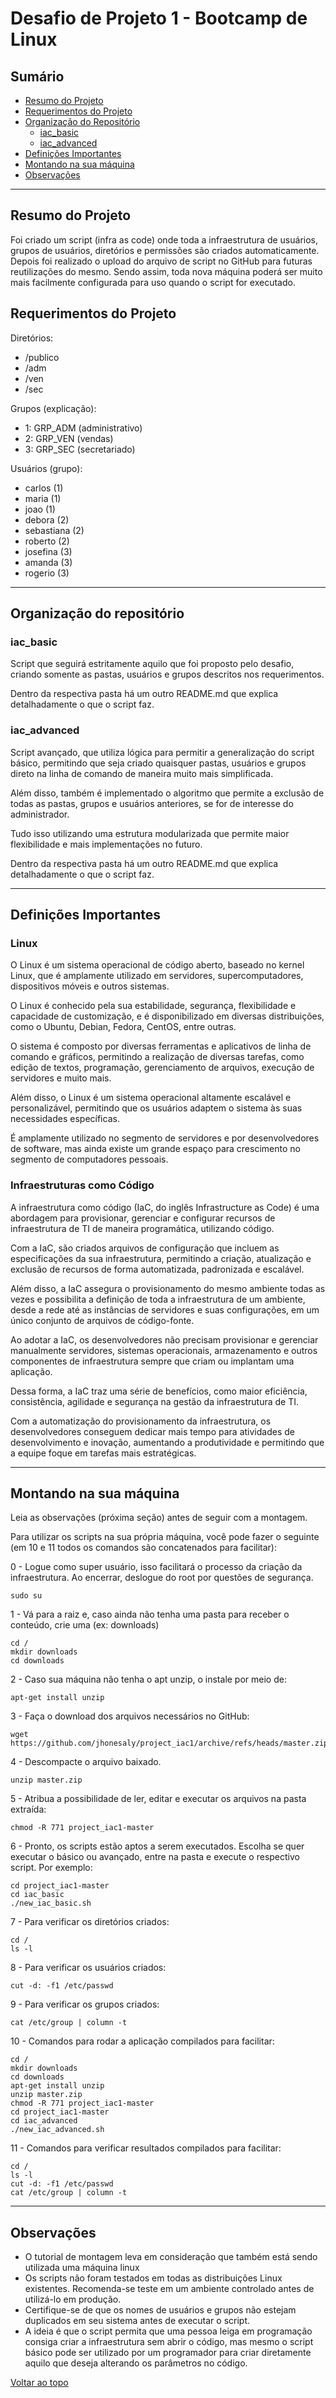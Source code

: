# Desafio de Projeto 1 - Bootcamp de Linux

## Sumário

- [Resumo do Projeto](#resumo-do-projeto)
- [Requerimentos do Projeto](#requerimentos-do-projeto)
- [Organização do Repositório](#organização-do-repositório)
  - [iac_basic](#iac_basic)
  - [iac_advanced](#iac_advanced)
- [Definições Importantes](#definições-importantes)
- [Montando na sua máquina](#montando-na-sua-máquina)
- [Observações](#observações)

------

## Resumo do Projeto

Foi criado um script (infra as code) onde toda a infraestrutura de usuários, grupos de usuários, diretórios e permissões são criados automaticamente. Depois foi realizado o upload do arquivo de script no GitHub para futuras reutilizações do mesmo. Sendo assim, toda nova máquina poderá ser muito mais facilmente configurada para uso quando o script for executado.

## Requerimentos do Projeto

Diretórios:

- /publico
- /adm
- /ven
- /sec

Grupos (explicação):

- 1: GRP_ADM (administrativo)
- 2: GRP_VEN (vendas)
- 3: GRP_SEC (secretariado)

Usuários (grupo):

- carlos (1)
- maria (1)
- joao (1)
- debora (2)
- sebastiana (2)
- roberto (2)
- josefina (3)
- amanda (3)
- rogerio (3)

------

## Organização do repositório

### **iac_basic**

Script que seguirá estritamente aquilo que foi proposto pelo desafio, criando somente as pastas, usuários e grupos descritos nos requerimentos.

Dentro da respectiva pasta há um outro README.md que explica detalhadamente o que o script faz.

### **iac_advanced**

Script avançado, que utiliza lógica para permitir a generalização do script básico, permitindo que seja criado quaisquer pastas, usuários e grupos direto na linha de comando de maneira muito mais simplificada.

Além disso, também é implementado o algoritmo que permite a exclusão de todas as pastas, grupos e usuários anteriores, se for de interesse do administrador.

Tudo isso utilizando uma estrutura modularizada que permite maior flexibilidade e mais implementações no futuro.

Dentro da respectiva pasta há um outro README.md que explica detalhadamente o que o script faz.

------

## Definições Importantes

### **Linux**

O Linux é um sistema operacional de código aberto, baseado no kernel Linux, que é amplamente utilizado em servidores, supercomputadores, dispositivos móveis e outros sistemas.

O Linux é conhecido pela sua estabilidade, segurança, flexibilidade e capacidade de customização, e é disponibilizado em diversas distribuições, como o Ubuntu, Debian, Fedora, CentOS, entre outras.

O sistema é composto por diversas ferramentas e aplicativos de linha de comando e gráficos, permitindo a realização de diversas tarefas, como edição de textos, programação, gerenciamento de arquivos, execução de servidores e muito mais. 

Além disso, o Linux é um sistema operacional altamente escalável e personalizável, permitindo que os usuários adaptem o sistema às suas necessidades específicas.

É amplamente utilizado no segmento de servidores e por desenvolvedores de software, mas ainda existe um grande espaço para crescimento no segmento de computadores pessoais.

### **Infraestruturas como Código**

A infraestrutura como código (IaC, do inglês Infrastructure as Code) é uma abordagem para provisionar, gerenciar e configurar recursos de infraestrutura de TI de maneira programática, utilizando código.

Com a IaC, são criados arquivos de configuração que incluem as especificações da sua infraestrutura, permitindo a criação, atualização e exclusão de recursos de forma automatizada, padronizada e escalável.

Além disso, a IaC assegura o provisionamento do mesmo ambiente todas as vezes e possibilita a definição de toda a infraestrutura de um ambiente, desde a rede até as instâncias de servidores e suas configurações, em um único conjunto de arquivos de código-fonte.

Ao adotar a IaC, os desenvolvedores não precisam provisionar e gerenciar manualmente servidores, sistemas operacionais, armazenamento e outros componentes de infraestrutura sempre que criam ou implantam uma aplicação.

Dessa forma, a IaC traz uma série de benefícios, como maior eficiência, consistência, agilidade e segurança na gestão da infraestrutura de TI.

Com a automatização do provisionamento da infraestrutura, os desenvolvedores conseguem dedicar mais tempo para atividades de desenvolvimento e inovação, aumentando a produtividade e permitindo que a equipe foque em tarefas mais estratégicas.

------

## Montando na sua máquina

Leia as observações (próxima seção) antes de seguir com a montagem.

Para utilizar os scripts na sua própria máquina, você pode fazer o seguinte (em 10 e 11 todos os comandos são concatenados para facilitar):

0 - Logue como super usuário, isso facilitará o processo da criação da infraestrutura. Ao encerrar, deslogue do root por questões de segurança.

    sudo su

1 - Vá para a raiz e, caso ainda não tenha uma pasta para receber o conteúdo, crie uma (ex: downloads)

    cd /
    mkdir downloads
    cd downloads

2 - Caso sua máquina não tenha o apt unzip, o instale por meio de:

    apt-get install unzip

3 - Faça o download dos arquivos necessários no GitHub:

    wget https://github.com/jhonesaly/project_iac1/archive/refs/heads/master.zip

4 - Descompacte o arquivo baixado.

    unzip master.zip

5 - Atribua a possibilidade de ler, editar e executar os arquivos na pasta extraída:

    chmod -R 771 project_iac1-master

6 - Pronto, os scripts estão aptos a serem executados. Escolha se quer executar o básico ou avançado, entre na pasta e execute o respectivo script. Por exemplo:

    cd project_iac1-master
    cd iac_basic
    ./new_iac_basic.sh

7 - Para verificar os diretórios criados:

    cd /
    ls -l

8 - Para verificar os usuários criados:

    cut -d: -f1 /etc/passwd

9 - Para verificar os grupos criados:

    cat /etc/group | column -t

10 - Comandos para rodar a aplicação compilados para facilitar:

    cd /
    mkdir downloads
    cd downloads
    apt-get install unzip
    unzip master.zip
    chmod -R 771 project_iac1-master
    cd project_iac1-master
    cd iac_advanced
    ./new_iac_advanced.sh

11 - Comandos para verificar resultados compilados para facilitar:

    cd /
    ls -l
    cut -d: -f1 /etc/passwd
    cat /etc/group | column -t

------

## Observações

- O tutorial de montagem leva em consideração que também está sendo utilizada uma máquina linux
- Os scripts não foram testados em todas as distribuições Linux existentes. Recomenda-se teste em um ambiente controlado antes de utilizá-lo em produção.
- Certifique-se de que os nomes de usuários e grupos não estejam duplicados em seu sistema antes de executar o script.
- A ideia é que o script permita que uma pessoa leiga em programação consiga criar a infraestrutura sem abrir o código, mas mesmo o script básico pode ser utilizado por um programador para criar diretamente aquilo que deseja alterando os parâmetros no código.

[Voltar ao topo](#sumário)
